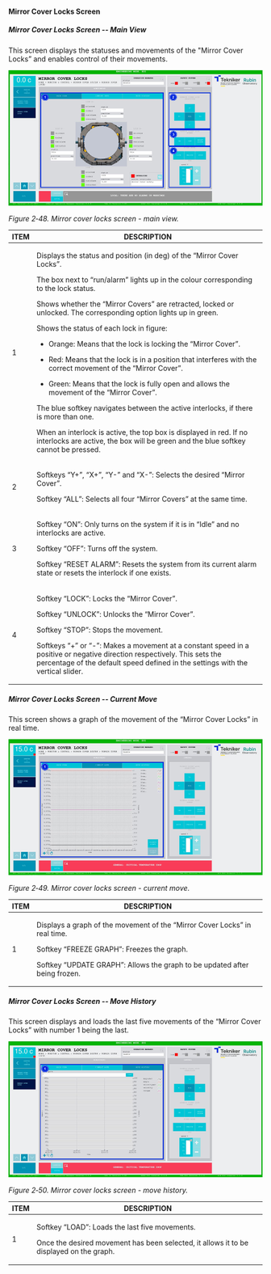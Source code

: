 #### Mirror Cover Locks Screen

##### Mirror Cover Locks Screen -- Main View

This screen displays the statuses and movements of the "Mirror Cover Locks” and enables control of their movements.

![](../Resources/media/image64.png)

*Figure 2‑48. Mirror cover locks screen - main view.*

<table>
<colgroup>
<col style="width: 13<col style="width: 86</colgroup>
<thead>
<tr class="header">
<th>ITEM</th>
<th>DESCRIPTION</th>
</tr>
</thead>
<tbody>
<tr class="odd">
<td>1</td>
<td><p>Displays the status and position (in deg) of the “Mirror Cover Locks”.</p>
<p>The box next to “run/alarm” lights up in the colour corresponding to the lock status.</p>
<p>Shows whether the “Mirror Covers” are retracted, locked or unlocked. The corresponding option lights
up in green.</p>
<p>Shows the status of each lock in figure:</p>
<ul>
<li><p>Orange: Means that the lock is locking the “Mirror Cover”.</p></li>
<li><p>Red: Means that the lock is in a position that interferes with the correct movement of the “Mirror
Cover”.</p></li>
<li><p>Green: Means that the lock is fully open and allows the movement of the “Mirror Cover”.</p></li>
</ul>
<p>The blue softkey navigates between the active interlocks, if there is more than one.</p>
<p>When an interlock is active, the top box is displayed in red. If no interlocks are active, the
box will be green and the blue softkey cannot be pressed.</p></td>
</tr>
<tr class="even">
<td>2</td>
<td><p>Softkeys “Y+”, “X+”, “Y-” and “X-”: Selects the desired “Mirror Cover”.</p>
<p>Softkey “ALL”: Selects all four “Mirror Covers” at the same time.</p></td>
</tr>
<tr class="odd">
<td>3</td>
<td><p>Softkey “ON”: Only turns on the system if it is in “Idle” and no interlocks are active.</p>
<p>Softkey “OFF”: Turns off the system.</p>
<p>Softkey “RESET ALARM”: Resets the system from its current alarm state or resets the
interlock if one exists.</p></td>
</tr>
<tr class="even">
<td>4</td>
<td><p>Softkey “LOCK”: Locks the “Mirror Cover”.</p>
<p>Softkey “UNLOCK”: Unlocks the “Mirror Cover”.</p>
<p>Softkey “STOP”: Stops the movement.</p>
<p>Softkeys “+” or “-”: Makes a movement at a constant speed in a positive or negative direction
respectively. This sets the percentage of the default speed defined in the settings with the
vertical slider.</p></td>
</tr>
</tbody>
</table>

##### Mirror Cover Locks Screen -- Current Move

This screen shows a graph of the movement of the “Mirror Cover Locks” in real time.

![](../Resources/media/image65.png)

*Figure 2‑49. Mirror cover locks screen - current move.*

<table>
<colgroup>
<col style="width: 13<col style="width: 86</colgroup>
<thead>
<tr class="header">
<th>ITEM</th>
<th>DESCRIPTION</th>
</tr>
</thead>
<tbody>
<tr class="odd">
<td>1</td>
<td><p>Displays a graph of the movement of the “Mirror Cover Locks” in real time.</p>
<p>Softkey “FREEZE GRAPH”: Freezes the graph.</p>
<p>Softkey “UPDATE GRAPH”: Allows the graph to be updated after being frozen.</p></td>
</tr>
</tbody>
</table>

##### Mirror Cover Locks Screen -- Move History

This screen displays and loads the last five movements of the “Mirror Cover Locks” with number 1 being the last.

![](../Resources/media/image66.png)

*Figure 2‑50. Mirror cover locks screen - move history.*

<table>
<colgroup>
<col style="width: 13<col style="width: 86</colgroup>
<thead>
<tr class="header">
<th>ITEM</th>
<th>DESCRIPTION</th>
</tr>
</thead>
<tbody>
<tr class="odd">
<td>1</td>
<td><p>Softkey “LOAD”: Loads the last five movements.</p>
<p>Once the desired movement has been selected, it allows it to be displayed on the graph.</p></td>
</tr>
</tbody>
</table>
